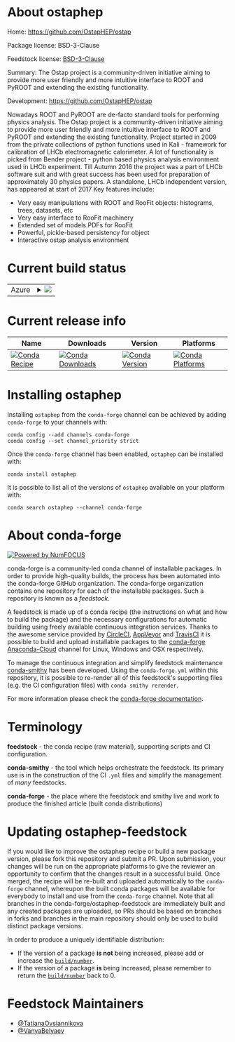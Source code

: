 About ostaphep
==============

Home: https://github.com/OstapHEP/ostap

Package license: BSD-3-Clause

Feedstock license: [BSD-3-Clause](https://github.com/conda-forge/ostaphep-feedstock/blob/master/LICENSE.txt)

Summary: The Ostap project is a community-driven
initiative aiming to provide more user friendly and more intuitive interface
to ROOT and PyROOT and extending the existing functionality.


Development: https://github.com/OstapHEP/ostap

Nowadays ROOT and PyROOT are de-facto standard tools for performing physics analysis.
The Ostap project is a community-driven initiative aiming to provide more user friendly
and more intuitive interface to ROOT and PyROOT and extending the existing functionality.
Project started in 2009 from the private collections of python functions
used in Kali - framework for calibration of LHCb electromagnetic calorimeter.
A lot of functionality is picked from Bender project - python based physics analysis environment used in LHCb experiment.
Till Autumn 2016 the project was a part of LHCb software suit and with great success has been used
for preparation of approximately 30 physics papers. A standalone, LHCb independent version, has appeared at start of 2017
Key features include:
 * Very easy manipulations with ROOT and RooFit objects: histograms, trees, datasets, etc
 * Very easy interface to RooFit machinery
 * Extended set of models.PDFs for RooFit
 * Powerful, pickle-based persistency for object
 * Interactive ostap analysis environment


Current build status
====================


<table>
    
  <tr>
    <td>Azure</td>
    <td>
      <details>
        <summary>
          <a href="https://dev.azure.com/conda-forge/feedstock-builds/_build/latest?definitionId=6662&branchName=master">
            <img src="https://dev.azure.com/conda-forge/feedstock-builds/_apis/build/status/ostaphep-feedstock?branchName=master">
          </a>
        </summary>
        <table>
          <thead><tr><th>Variant</th><th>Status</th></tr></thead>
          <tbody><tr>
              <td>linux_64_python3.7.____cpython</td>
              <td>
                <a href="https://dev.azure.com/conda-forge/feedstock-builds/_build/latest?definitionId=6662&branchName=master">
                  <img src="https://dev.azure.com/conda-forge/feedstock-builds/_apis/build/status/ostaphep-feedstock?branchName=master&jobName=linux&configuration=linux_64_python3.7.____cpython" alt="variant">
                </a>
              </td>
            </tr><tr>
              <td>linux_64_python3.8.____cpython</td>
              <td>
                <a href="https://dev.azure.com/conda-forge/feedstock-builds/_build/latest?definitionId=6662&branchName=master">
                  <img src="https://dev.azure.com/conda-forge/feedstock-builds/_apis/build/status/ostaphep-feedstock?branchName=master&jobName=linux&configuration=linux_64_python3.8.____cpython" alt="variant">
                </a>
              </td>
            </tr><tr>
              <td>linux_64_python3.9.____cpython</td>
              <td>
                <a href="https://dev.azure.com/conda-forge/feedstock-builds/_build/latest?definitionId=6662&branchName=master">
                  <img src="https://dev.azure.com/conda-forge/feedstock-builds/_apis/build/status/ostaphep-feedstock?branchName=master&jobName=linux&configuration=linux_64_python3.9.____cpython" alt="variant">
                </a>
              </td>
            </tr>
          </tbody>
        </table>
      </details>
    </td>
  </tr>
</table>

Current release info
====================

| Name | Downloads | Version | Platforms |
| --- | --- | --- | --- |
| [![Conda Recipe](https://img.shields.io/badge/recipe-ostaphep-green.svg)](https://anaconda.org/conda-forge/ostaphep) | [![Conda Downloads](https://img.shields.io/conda/dn/conda-forge/ostaphep.svg)](https://anaconda.org/conda-forge/ostaphep) | [![Conda Version](https://img.shields.io/conda/vn/conda-forge/ostaphep.svg)](https://anaconda.org/conda-forge/ostaphep) | [![Conda Platforms](https://img.shields.io/conda/pn/conda-forge/ostaphep.svg)](https://anaconda.org/conda-forge/ostaphep) |

Installing ostaphep
===================

Installing `ostaphep` from the `conda-forge` channel can be achieved by adding `conda-forge` to your channels with:

```
conda config --add channels conda-forge
conda config --set channel_priority strict
```

Once the `conda-forge` channel has been enabled, `ostaphep` can be installed with:

```
conda install ostaphep
```

It is possible to list all of the versions of `ostaphep` available on your platform with:

```
conda search ostaphep --channel conda-forge
```


About conda-forge
=================

[![Powered by NumFOCUS](https://img.shields.io/badge/powered%20by-NumFOCUS-orange.svg?style=flat&colorA=E1523D&colorB=007D8A)](http://numfocus.org)

conda-forge is a community-led conda channel of installable packages.
In order to provide high-quality builds, the process has been automated into the
conda-forge GitHub organization. The conda-forge organization contains one repository
for each of the installable packages. Such a repository is known as a *feedstock*.

A feedstock is made up of a conda recipe (the instructions on what and how to build
the package) and the necessary configurations for automatic building using freely
available continuous integration services. Thanks to the awesome service provided by
[CircleCI](https://circleci.com/), [AppVeyor](https://www.appveyor.com/)
and [TravisCI](https://travis-ci.com/) it is possible to build and upload installable
packages to the [conda-forge](https://anaconda.org/conda-forge)
[Anaconda-Cloud](https://anaconda.org/) channel for Linux, Windows and OSX respectively.

To manage the continuous integration and simplify feedstock maintenance
[conda-smithy](https://github.com/conda-forge/conda-smithy) has been developed.
Using the ``conda-forge.yml`` within this repository, it is possible to re-render all of
this feedstock's supporting files (e.g. the CI configuration files) with ``conda smithy rerender``.

For more information please check the [conda-forge documentation](https://conda-forge.org/docs/).

Terminology
===========

**feedstock** - the conda recipe (raw material), supporting scripts and CI configuration.

**conda-smithy** - the tool which helps orchestrate the feedstock.
                   Its primary use is in the construction of the CI ``.yml`` files
                   and simplify the management of *many* feedstocks.

**conda-forge** - the place where the feedstock and smithy live and work to
                  produce the finished article (built conda distributions)


Updating ostaphep-feedstock
===========================

If you would like to improve the ostaphep recipe or build a new
package version, please fork this repository and submit a PR. Upon submission,
your changes will be run on the appropriate platforms to give the reviewer an
opportunity to confirm that the changes result in a successful build. Once
merged, the recipe will be re-built and uploaded automatically to the
`conda-forge` channel, whereupon the built conda packages will be available for
everybody to install and use from the `conda-forge` channel.
Note that all branches in the conda-forge/ostaphep-feedstock are
immediately built and any created packages are uploaded, so PRs should be based
on branches in forks and branches in the main repository should only be used to
build distinct package versions.

In order to produce a uniquely identifiable distribution:
 * If the version of a package **is not** being increased, please add or increase
   the [``build/number``](https://docs.conda.io/projects/conda-build/en/latest/resources/define-metadata.html#build-number-and-string).
 * If the version of a package **is** being increased, please remember to return
   the [``build/number``](https://docs.conda.io/projects/conda-build/en/latest/resources/define-metadata.html#build-number-and-string)
   back to 0.

Feedstock Maintainers
=====================

* [@TatianaOvsiannikova](https://github.com/TatianaOvsiannikova/)
* [@VanyaBelyaev](https://github.com/VanyaBelyaev/)

